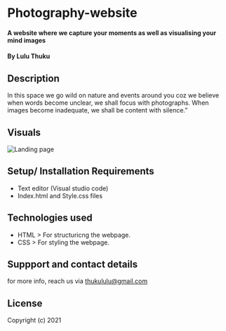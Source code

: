 # Photography-website

#### A website where we capture your moments as well as visualising your mind images

#### By **Lulu Thuku**

## Description

In this space we go wild on nature and events around you coz we believe when words become unclear, we shall focus with photographs. When images become inadequate, we shall be content with silence.”

## Visuals

![Landing page](https://www.thewanderinglens.com/wp-content/uploads/2020/08/F7-Imagery-6.jpg)

## Setup/ Installation Requirements

- Text editor (Visual studio code)
- Index.html and Style.css files

## Technologies used

- HTML > For structuricng the webpage.
- CSS > For styling the webpage.

## Suppport and contact details

for more info, reach us via thukululu@gmail.com

## License

Copyright (c) 2021
